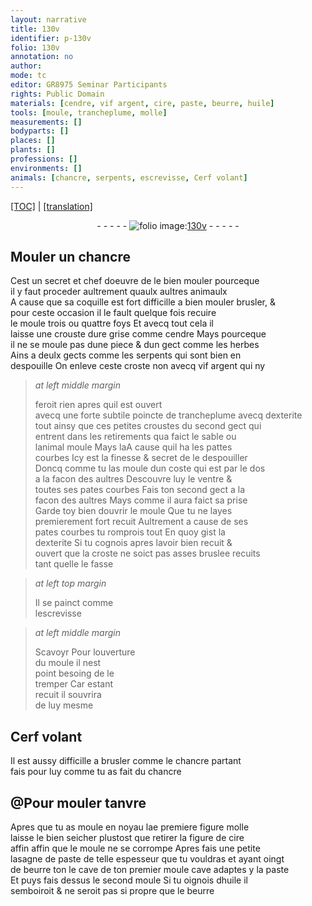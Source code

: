 ```yaml
---
layout: narrative
title: 130v
identifier: p-130v
folio: 130v
annotation: no
author:
mode: tc
editor: GR8975 Seminar Participants
rights: Public Domain
materials: [cendre, vif argent, cire, paste, beurre, huile]
tools: [moule, trancheplume, molle]
measurements: []
bodyparts: []
places: []
plants: []
professions: []
environments: []
animals: [chancre, serpents, escrevisse, Cerf volant]
---
```


 <p><a href="{{ site.baseurl }}/diplomatic/">[TOC]</a> | <a href="{{ site.baseurl }}/texts/p-130v_tl/" target="_blank">[translation]</a></p><div class="folio" align="center">- - - - - <a href="http://gallica.bnf.fr/ark:/12148/btv1b10500001g/f266.item" target="_blank"><img src="https://cu-mkp.github.io/2017-workshop-edition/assets/photo-icon.png" alt="folio image: " style="display:inline-block; margin-bottom:-3px;"/>130v</a> - - - - - </div>  
  

## Mouler un <span class="al">chancre</span>

 
Cest un secret et chef doeuvre de le bien mouler pourceq<span class="exp">ue</span><br/> il y faut proceder aultrement quaulx aultres animaulx<br/> A cause que sa coquille est fort difficille a bien <span class="del">mouler</span> brusler, &<br/> pour ceste occasion il <span class="del">le</span> fault quelque fois recuire<br/> le <span class="tl">moule</span> trois ou quattre foys Et avecq tout cela il<br/> laisse une crouste dure grise co<span class="exp">mm</span>e <span class="m">cendre</span> Mays pourceq<span class="exp">ue</span><br/> il ne se moule pas dune piece & dun gect co<span class="exp">mm</span>e les herbes<br/> Ains a deulx gects co<span class="exp">mm</span>e les <span class="al">serpents</span> qui sont bien en<br/> despouille On enleve ceste croste <span class="add">non avecq <span class="m">vif argent</span> qui ny 
> *at left middle margin*
> 
> 
> feroit rien
</span> apres quil est ouvert<br/> avecq une forte subtile poincte de <span class="tl">trancheplume</span> avecq dexterite<br/> tout ainsy que ces petites croustes du second gect qui<br/> entrent dans les retirements qua faict le sable ou<br/> lanimal moule Mays <span class="del">la</span>A cause quil ha les pattes<br/> courbes Icy est la finesse & secret de le despouiller<br/> Doncq co<span class="exp">mm</span>e tu las moule dun coste qui est par le dos<br/> a la facon des aultres Descouvre luy le ventre &<br/> toutes ses pates courbes Fais ton second gect a la<br/> facon des aultres Mays co<span class="exp">mm</span>e il aura faict sa prise<br/> Garde toy bien douvrir le <span class="tl">moule</span> Que tu ne layes<br/> premierem<span class="exp">ent</span> fort recuit Aultrement a cause de ses<br/> pates courbes tu romprois tout En quoy gist la<br/> dexterite Si tu cognois apres lavoir bien recuit &<br/> ouvert que la croste ne soict pas asses bruslee recuits<br/> tant quelle le fasse
 
> *at left top margin*
> 
> 
>   Il se painct co<span class="exp">mm</span>e<br/> l<span class="al">escrevisse</span>
 
> *at left middle margin*
> 
> 
>   <span class="del">Scavoyr</span> <span class="add">Pour</span> louverture<br/> du <span class="tl">moule</span> il nest<br/> point besoing de le<br/> tremper Car estant<br/> recuit il souvrira<br/> de luy mesme
 
 
  

## <span class="al">Cerf volant</span>

 
Il est aussy difficille a brusler comme le <span class="al">chancre</span> parta<span class="exp">n</span>t<br/> fais pour luy co<span class="exp">mm</span>e tu as fait du <span class="al">chancre</span>
 
 
  

## @Pour mouler tanvre

 
Apres que tu as moule en noyau l<span class="del">a</span>e premier<span class="del">e figure</span> <span class="tl">molle</span><br/> laisse le bien seicher plustost que retirer la figure de <span class="m">cire</span><br/> <span class="del">affin</span> affin que le <span class="tl">moule</span> ne se corrompe Apres fais une petite<br/> lasagne de <span class="m">paste</span> de telle espesseur que tu vouldras et ayant oingt<br/> de <span class="m">beurre</span> <span class="del">ton</span> le cave de ton premier <span class="tl">moule</span> cave adaptes y la <span class="m">paste</span><br/> Et puys fais dessus le second <span class="tl">moule</span> Si tu oignois d<span class="m">huile</span> il<br/> semboiroit & ne seroit pas si propre que le <span class="m">beurre</span>
 
 